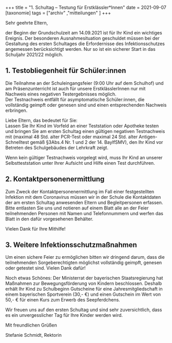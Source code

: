 +++
title = "1. Schultag – Testung für Erstklässler*Innen"
date = 2021-09-07
[taxonomie]
tags = ["archiv" ,"mitteilungen" ]
+++

Sehr geehrte Eltern,

der Beginn der Grundschulzeit am 14.09.2021 ist für Ihr Kind ein wichtiges Ereignis. Der besonderen Ausnahmesituation geschuldet müssen bei der Gestaltung des ersten Schultages die Erfordernisse des Infektionsschutzes angemessen berücksichtigt werden. Nur so ist ein sicherer Start in das Schuljahr 2021/22 möglich.

## 1\. **Testobliegenheit für Schüler:innen**

  
Die Teilnahme an der Schuleingangsfeier (9:00 Uhr auf dem Schulhof) und am Präsenzunterricht ist auch für unsere ErstklässlerInnen nur mit Nachweis eines negativen Testergebnisses möglich.  
Der Testnachweis entfällt für asymptomatische Schüler:innen, die vollständig geimpft oder genesen sind und einen entsprechenden Nachweis erbringen.  
  
Liebe Eltern, das bedeutet für Sie:  
Lassen Sie Ihr Kind im Vorfeld an einer Teststation oder Apotheke testen und bringen Sie am ersten Schultag einen gültigen negativen Testnachweis mit (maximal 48 Std. alter PCR-Test oder maximal 24 Std. alter Antigen-Schnelltest gemäß §3Abs.4 Nr. 1 und 2 der 14. BaylfSMV), den Ihr Kind vor Betreten des Schulgebäudes der Lehrkraft zeigt.  
  
Wenn kein gültiger Testnachweis vorgelegt wird, muss Ihr Kind an unserer Selbstteststation unter Ihrer Aufsicht und Hilfe einen Test durchführen.  

## 2\. **Kontaktpersonenermittlung**

Zum Zweck der Kontaktpersonenermittlung im Fall einer festgestellten Infektion mit dem Coronavirus müssen wir in der Schule die Kontaktdaten der am ersten Schultag anwesenden Eltern und Begleitpersonen erfassen. Bitte entlasten Sie uns und notieren auf einem Blatt alle an der Feier teilnehmenden Personen mit Namen und Telefonnummern und werfen das Blatt in den dafür vorgesehenen Behälter.  
  
Vielen Dank für Ihre Mithilfe!  

## 3\. **Weitere Infektionsschutzmaßnahmen**

Um einen sichere Feier zu ermöglichen bitten wir dringend darum, dass die teilnehmenden Sorgeberechtigten möglichst vollständig geimpft, genesen oder getestet sind. Vielen Dank dafür!

Noch etwas Schönes: Der Ministerrat der bayerischen Staatsregierung hat Maßnahmen zur Bewegungsförderung von Kindern beschlossen. Deshalb erhält Ihr Kind zu Schulbeginn Gutscheine für eine Jahresmitgliedschaft in einem bayerischen Sportverein (30,- €) und einen Gutschein im Wert von 50,- € für einen Kurs zum Erwerb des Seepferdchens.

Wir freuen uns auf den ersten Schultag und sind sehr zuversichtlich, dass es ein unvergesslicher Tag für Ihre Kinder werden wird.

Mit freundlichen Grüßen

Stefanie Schmidt, Rektorin
